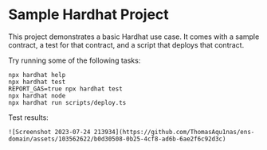 # Sample Hardhat Project

This project demonstrates a basic Hardhat use case. It comes with a sample contract, a test for that contract, and a script that deploys that contract.

Try running some of the following tasks:

```shell
npx hardhat help
npx hardhat test
REPORT_GAS=true npx hardhat test
npx hardhat node
npx hardhat run scripts/deploy.ts
```

Test results:

```shell
![Screenshot 2023-07-24 213934](https://github.com/ThomasAqu1nas/ens-domain/assets/103562622/b0d30508-0b25-4cf8-ad6b-6ae2f6c92d3c)
```
